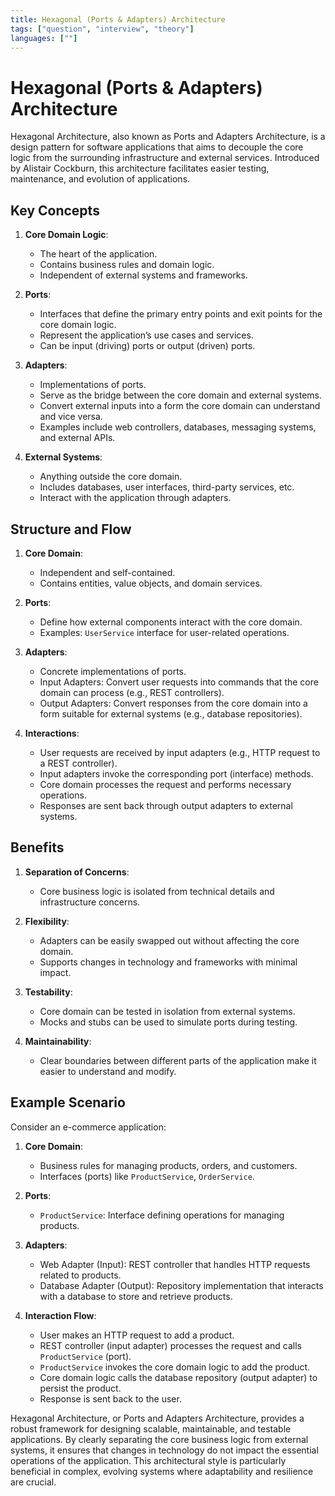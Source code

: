 ```yaml
---
title: Hexagonal (Ports & Adapters) Architecture
tags: ["question", "interview", "theory"]
languages: [""]
---
```


# Hexagonal (Ports & Adapters) Architecture

Hexagonal Architecture, also known as Ports and Adapters Architecture, is a design pattern for software applications that aims to decouple the core logic from the surrounding infrastructure and external services. Introduced by Alistair Cockburn, this architecture facilitates easier testing, maintenance, and evolution of applications.

## Key Concepts

1. **Core Domain Logic**:
    - The heart of the application.
    - Contains business rules and domain logic.
    - Independent of external systems and frameworks.

2. **Ports**:
    - Interfaces that define the primary entry points and exit points for the core domain logic.
    - Represent the application’s use cases and services.
    - Can be input (driving) ports or output (driven) ports.

3. **Adapters**:
    - Implementations of ports.
    - Serve as the bridge between the core domain and external systems.
    - Convert external inputs into a form the core domain can understand and vice versa.
    - Examples include web controllers, databases, messaging systems, and external APIs.

4. **External Systems**:
    - Anything outside the core domain.
    - Includes databases, user interfaces, third-party services, etc.
    - Interact with the application through adapters.

## Structure and Flow

1. **Core Domain**:
    - Independent and self-contained.
    - Contains entities, value objects, and domain services.

2. **Ports**:
    - Define how external components interact with the core domain.
    - Examples: `UserService` interface for user-related operations.

3. **Adapters**:
    - Concrete implementations of ports.
    - Input Adapters: Convert user requests into commands that the core domain can process (e.g., REST controllers).
    - Output Adapters: Convert responses from the core domain into a form suitable for external systems (e.g., database repositories).

4. **Interactions**:
    - User requests are received by input adapters (e.g., HTTP request to a REST controller).
    - Input adapters invoke the corresponding port (interface) methods.
    - Core domain processes the request and performs necessary operations.
    - Responses are sent back through output adapters to external systems.

## Benefits

1. **Separation of Concerns**:
    - Core business logic is isolated from technical details and infrastructure concerns.

2. **Flexibility**:
    - Adapters can be easily swapped out without affecting the core domain.
    - Supports changes in technology and frameworks with minimal impact.

3. **Testability**:
    - Core domain can be tested in isolation from external systems.
    - Mocks and stubs can be used to simulate ports during testing.

4. **Maintainability**:
    - Clear boundaries between different parts of the application make it easier to understand and modify.

## Example Scenario

Consider an e-commerce application:

1. **Core Domain**:
    - Business rules for managing products, orders, and customers.
    - Interfaces (ports) like `ProductService`, `OrderService`.

2. **Ports**:
    - `ProductService`: Interface defining operations for managing products.

3. **Adapters**:
    - Web Adapter (Input): REST controller that handles HTTP requests related to products.
    - Database Adapter (Output): Repository implementation that interacts with a database to store and retrieve products.

4. **Interaction Flow**:
    - User makes an HTTP request to add a product.
    - REST controller (input adapter) processes the request and calls `ProductService` (port).
    - `ProductService` invokes the core domain logic to add the product.
    - Core domain logic calls the database repository (output adapter) to persist the product.
    - Response is sent back to the user.

Hexagonal Architecture, or Ports and Adapters Architecture, provides a robust framework for designing scalable, maintainable, and testable applications. By clearly separating the core business logic from external systems, it ensures that changes in technology do not impact the essential operations of the application. This architectural style is particularly beneficial in complex, evolving systems where adaptability and resilience are crucial.